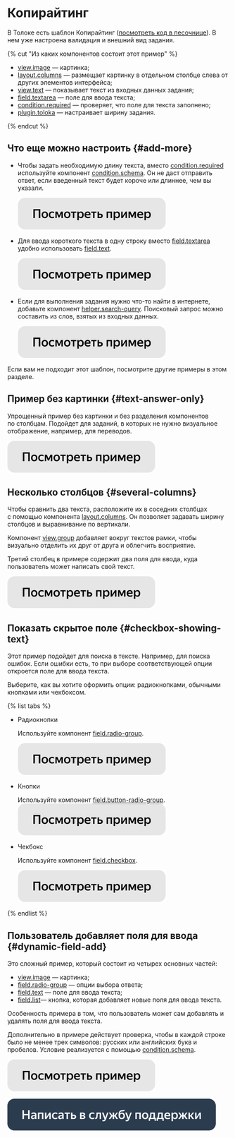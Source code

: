 # Копирайтинг

В Толоке есть шаблон Копирайтинг ([посмотреть код в песочнице](https://clck.ru/TJ6on)). В нем уже настроена валидация и внешний вид задания.

{% cut "Из каких компонентов состоит этот пример" %}

- [view.image](../reference/view.image.md) — картинка;
- [layout.columns](../reference/layout.columns.md) — размещает картинку в отдельном столбце слева от других элементов интерфейса;
- [view.text](../reference/view.text.md) — показывает текст из входных данных задания;
- [field.textarea](../reference/field.textarea.md) — поле для ввода текста;
- [condition.required](../reference/condition.required.md) — проверяет, что поле для текста заполнено;
- [plugin.toloka](../reference/plugin.toloka.md) — настраивает ширину задания.

{% endcut %}

## Что еще можно настроить {#add-more}

- Чтобы задать необходимую длину текста, вместо [condition.required](../reference/condition.required.md) используйте компонент [condition.schema](../reference/condition.schema.md). Он не даст отправить ответ, если введенный текст будет короче или длиннее, чем вы указали.

  [![](../_images/buttons/view-example.svg)](https://clck.ru/Tf2fm)
  
- Для ввода короткого текста в одну строку вместо [field.textarea](../reference/field.textarea.md) удобно использовать [field.text](../reference/field.text.md).

  [![](../_images/buttons/view-example.svg)](https://clck.ru/Tf2gi)
  
- Если для выполнения задания нужно что-то найти в интернете, добавьте компонент [helper.search-query](../reference/helper.search-query.md). Поисковый запрос можно составить из слов, взятых из входных данных.

  [![](../_images/buttons/view-example.svg)](https://clck.ru/Tf2h9)
  
Если вам не подходит этот шаблон, посмотрите другие примеры в этом разделе.


## Пример без картинки {#text-answer-only}

Упрощенный пример без картинки и без разделения компонентов по столбцам. Подойдет для заданий, в которых не нужно визуальное отображение, например, для переводов.

[![](../_images/buttons/view-example.svg)](https://clck.ru/Tf2pc)

## Несколько столбцов {#several-columns}

Чтобы сравнить два текста, расположите их в соседних столбцах с помощью компонента [layout.columns](../reference/layout.columns.md). Он позволяет задавать ширину столбцов и выравнивание по вертикали.

Компонент [view.group](../reference/view.group.md) добавляет вокруг текстов рамки, чтобы визуально отделить их друг от друга и облегчить восприятие.

Третий столбец в примере содержит два поля для ввода, куда пользователь может написать свой текст.

[![](../_images/buttons/view-example.svg)](https://clck.ru/Tf2uX)

## Показать скрытое поле {#checkbox-showing-text}

Этот пример подойдет для поиска в тексте. Например, для поиска ошибок. Если ошибки есть, то при выборе соответствующей опции откроется поле для ввода текста.

Выберите, как вы хотите оформить опции: радиокнопками, обычными кнопками или чекбоксом.

{% list tabs %}

- Радиокнопки

  Используйте компонент [field.radio-group](../reference/field.radio-group.md).

  [![](../_images/buttons/view-example.svg)](https://clck.ru/Tf2wD)
  
- Кнопки

  Используйте компонент [field.button-radio-group](../reference/field.button-radio-group.md).
  [![](../_images/buttons/view-example.svg)](https://clck.ru/Tf2ws)
  
- Чекбокс

  Используйте компонент [field.checkbox](../reference/field.checkbox.md).

  [![](../_images/buttons/view-example.svg)](https://clck.ru/Tf2vc)

{% endlist %}

## Пользователь добавляет поля для ввода {#dynamic-field-add}

Это сложный пример, который состоит из четырех основных частей:
- [view.image](../reference/view.image.md) — картинка;
- [field.radio-group](../reference/field.radio-group.md) — опции выбора ответа;
- [field.text](../reference/field.text.md) — поле для ввода текста;
- [field.list](../reference/field.list.md)— кнопка, которая добавляет новые поля для ввода текста.

Особенность примера в том, что пользователь может сам добавлять и удалять поля для ввода текста.

Дополнительно в примере действует проверка, чтобы в каждой строке было не менее трех символов: русских или английских букв и пробелов. Условие реализуется с помощью [condition.schema](../reference/condition.schema.md).

[![](../_images/buttons/view-example.svg)](https://clck.ru/TULJM)
  
[![](../_images/buttons/contact-support.svg)](../concepts/support.md)
